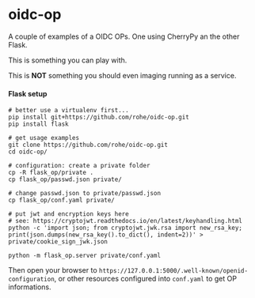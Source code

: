 # oidc-op
A couple of examples of a OIDC OPs.
One using CherryPy an the other Flask.

This is something you can play with.

This is **NOT** something you should even imaging running as a service.

#### Flask setup

````
# better use a virtualenv first...
pip install git+https://github.com/rohe/oidc-op.git
pip install flask

# get usage examples
git clone https://github.com/rohe/oidc-op.git
cd oidc-op/

# configuration: create a private folder
cp -R flask_op/private .
cp flask_op/passwd.json private/

# change passwd.json to private/passwd.json
cp flask_op/conf.yaml private/

# put jwt and encryption keys here
# see: https://cryptojwt.readthedocs.io/en/latest/keyhandling.html
python -c 'import json; from cryptojwt.jwk.rsa import new_rsa_key; print(json.dumps(new_rsa_key().to_dict(), indent=2))' > private/cookie_sign_jwk.json

python -m flask_op.server private/conf.yaml
````

Then open your browser to `https://127.0.0.1:5000/.well-known/openid-configuration`, or other resources configured into `conf.yaml` to get OP informations.
